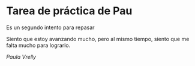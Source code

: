 # Tarea de práctica de Pau
 
 Es un segundo intento para repasar

Siento que estoy avanzando mucho, pero al mismo tiempo, siento que me falta mucho para lograrlo.

*Paula Vrelly*
